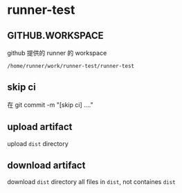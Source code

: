 # runner-test

## GITHUB.WORKSPACE

github 提供的 runner 的 workspace
```shell
/home/runner/work/runner-test/runner-test
```

## skip ci

在 git commit -m "[skip ci] ...."

## upload artifact
upload `dist` directory

## download artifact
download `dist` directory
all files in `dist`, not containes `dist`
